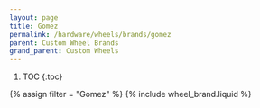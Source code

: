 ```yaml
---
layout: page
title: Gomez
permalink: /hardware/wheels/brands/gomez
parent: Custom Wheel Brands
grand_parent: Custom Wheels
---
```


1. TOC
{:toc}

{% assign filter = "Gomez" %}
{% include wheel_brand.liquid %}

